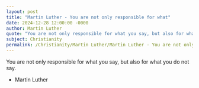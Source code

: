 ```yaml
---
layout: post
title: "Martin Luther - You are not only responsible for what"
date: 2024-12-28 12:00:00 -0000
author: Martin Luther
quote: "You are not only responsible for what you say, but also for what you do not say."
subject: Christianity
permalink: /Christianity/Martin Luther/Martin Luther - You are not only responsible for what
---
```


You are not only responsible for what you say, but also for what you do not say.

- Martin Luther
